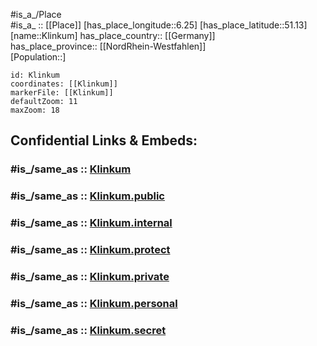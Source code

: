 ﻿---
confidential: public
isDeleted: false
location:
- 51.13
- 6.25
mapmarker: city
mapzoom:
- 7
- 12
SpocWebEntityId: 31493
tags:
- geo/City
type: City
---

#is_a_/Place  
#is_a_ :: [[Place]] 
[has_place_longitude::6.25] 
[has_place_latitude::51.13] 
[name::Klinkum] 
has_place_country:: [[Germany]]  
has_place_province:: [[NordRhein-Westfahlen]]  
[Population::] 



```leaflet
id: Klinkum
coordinates: [[Klinkum]] 
markerFile: [[Klinkum]] 
defaultZoom: 11 
maxZoom: 18
```


## Confidential Links & Embeds: 

### #is_/same_as :: [Klinkum](/_Standards/Earth/Continent/Europe/Europe~Central/Germany/Germany~West/Nordrhein-Westfalen/counties~NW/Heinsberg/cities~Heinsberg/Wegberg/Klinkum.md) 

### #is_/same_as :: [Klinkum.public](/_public/Earth/Continent/Europe/Europe~Central/Germany/Germany~West/Nordrhein-Westfalen/counties~NW/Heinsberg/cities~Heinsberg/Wegberg/Klinkum.public.md) 

### #is_/same_as :: [Klinkum.internal](/_internal/Earth/Continent/Europe/Europe~Central/Germany/Germany~West/Nordrhein-Westfalen/counties~NW/Heinsberg/cities~Heinsberg/Wegberg/Klinkum.internal.md) 

### #is_/same_as :: [Klinkum.protect](/_protect/Earth/Continent/Europe/Europe~Central/Germany/Germany~West/Nordrhein-Westfalen/counties~NW/Heinsberg/cities~Heinsberg/Wegberg/Klinkum.protect.md) 

### #is_/same_as :: [Klinkum.private](/_private/Earth/Continent/Europe/Europe~Central/Germany/Germany~West/Nordrhein-Westfalen/counties~NW/Heinsberg/cities~Heinsberg/Wegberg/Klinkum.private.md) 

### #is_/same_as :: [Klinkum.personal](/_personal/Earth/Continent/Europe/Europe~Central/Germany/Germany~West/Nordrhein-Westfalen/counties~NW/Heinsberg/cities~Heinsberg/Wegberg/Klinkum.personal.md) 

### #is_/same_as :: [Klinkum.secret](/_secret/Earth/Continent/Europe/Europe~Central/Germany/Germany~West/Nordrhein-Westfalen/counties~NW/Heinsberg/cities~Heinsberg/Wegberg/Klinkum.secret.md)

